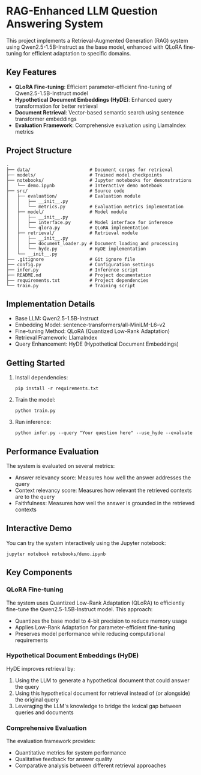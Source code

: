 # RAG-Enhanced LLM Question Answering System

This project implements a Retrieval-Augmented Generation (RAG) system using Qwen2.5-1.5B-Instruct as the base model, enhanced with QLoRA fine-tuning for efficient adaptation to specific domains.

## Key Features

- **QLoRA Fine-tuning**: Efficient parameter-efficient fine-tuning of Qwen2.5-1.5B-Instruct model
- **Hypothetical Document Embeddings (HyDE)**: Enhanced query transformation for better retrieval
- **Document Retrieval**: Vector-based semantic search using sentence transformer embeddings
- **Evaluation Framework**: Comprehensive evaluation using LlamaIndex metrics

## Project Structure

```
.
├── data/                      # Document corpus for retrieval
├── models/                    # Trained model checkpoints
├── notebooks/                 # Jupyter notebooks for demonstrations
│   └── demo.ipynb             # Interactive demo notebook
├── src/                       # Source code
│   ├── evaluation/            # Evaluation module
│   │   ├── __init__.py
│   │   └── metrics.py         # Evaluation metrics implementation
│   ├── model/                 # Model module
│   │   ├── __init__.py
│   │   ├── interface.py       # Model interface for inference
│   │   └── qlora.py           # QLoRA implementation
│   ├── retrieval/             # Retrieval module
│   │   ├── __init__.py
│   │   ├── document_loader.py # Document loading and processing
│   │   └── hyde.py            # HyDE implementation
│   └── __init__.py
├── .gitignore                 # Git ignore file
├── config.py                  # Configuration settings
├── infer.py                   # Inference script
├── README.md                  # Project documentation
├── requirements.txt           # Project dependencies
└── train.py                   # Training script
```

## Implementation Details

- Base LLM: Qwen2.5-1.5B-Instruct
- Embedding Model: sentence-transformers/all-MiniLM-L6-v2
- Fine-tuning Method: QLoRA (Quantized Low-Rank Adaptation)
- Retrieval Framework: LlamaIndex
- Query Enhancement: HyDE (Hypothetical Document Embeddings)

## Getting Started

1. Install dependencies:
   ```
   pip install -r requirements.txt
   ```

2. Train the model:
   ```
   python train.py
   ```

3. Run inference:
   ```
   python infer.py --query "Your question here" --use_hyde --evaluate
   ```

## Performance Evaluation

The system is evaluated on several metrics:
- Answer relevancy score: Measures how well the answer addresses the query
- Context relevancy score: Measures how relevant the retrieved contexts are to the query
- Faithfulness: Measures how well the answer is grounded in the retrieved contexts

## Interactive Demo

You can try the system interactively using the Jupyter notebook:
```
jupyter notebook notebooks/demo.ipynb
```

## Key Components

### QLoRA Fine-tuning

The system uses Quantized Low-Rank Adaptation (QLoRA) to efficiently fine-tune the Qwen2.5-1.5B-Instruct model. This approach:
- Quantizes the base model to 4-bit precision to reduce memory usage
- Applies Low-Rank Adaptation for parameter-efficient fine-tuning
- Preserves model performance while reducing computational requirements

### Hypothetical Document Embeddings (HyDE)

HyDE improves retrieval by:
1. Using the LLM to generate a hypothetical document that could answer the query
2. Using this hypothetical document for retrieval instead of (or alongside) the original query
3. Leveraging the LLM's knowledge to bridge the lexical gap between queries and documents

### Comprehensive Evaluation

The evaluation framework provides:
- Quantitative metrics for system performance
- Qualitative feedback for answer quality
- Comparative analysis between different retrieval approaches 